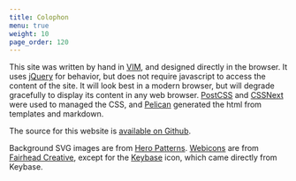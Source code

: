 ```yaml
---
title: Colophon
menu: true
weight: 10
page_order: 120
---
```

This site was written by hand in [VIM][vim], and designed directly in the
browser. It uses [jQuery][jquery] for behavior, but does not require javascript
to access the content of the site. It will look best in a modern browser, but
will degrade gracefully to display its content in any web browser.
[PostCSS][postcss] and [CSSNext][cssnext] were used to managed the CSS, and
[Pelican][pelican] generated the html from templates and markdown.

The source for this website is [available on Github][source].

Background SVG images are from [Hero Patterns][heropatterns].
[Webicons][webicons] are from [Fairhead Creative][fairheadcreative], except for
the [Keybase][keybase] icon, which came directly from Keybase.

[cssnext]: http://cssnext.io/
[fairheadcreative]: http://fairheadcreative.com
[heropatterns]: http://heropatterns.com
[jquery]: http://jquery.com
[keybase]: https://keybase.io
[pelican]: https://getpelican.com
[postcss]: http://postcss.org/
[source]: https://github.com/bloy/mike.bloy.org
[vim]: http://www.vim.org
[webicons]: https://github.com/adamfairhead/webicons
